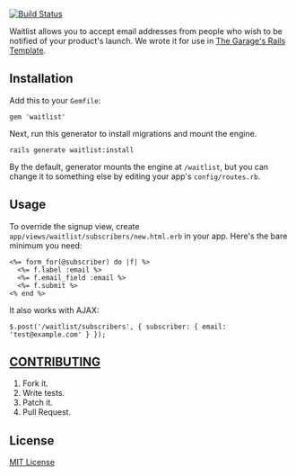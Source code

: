 [![Build Status](https://travis-ci.org/thegarage/waitlist.svg?branch=master)](https://travis-ci.org/thegarage/waitlist)

Waitlist allows you to accept email addresses from people who wish to be
notified of your product's launch. We wrote it for use in [The Garage's Rails
Template][1].

## Installation ##

Add this to your `Gemfile`:

    gem 'waitlist'

Next, run this generator to install migrations and mount the engine.

    rails generate waitlist:install

By the default, generator mounts the engine at `/waitlist`, but you can
change it to something else by editing your app's `config/routes.rb`.

## Usage ##

To override the signup view, create `app/views/waitlist/subscribers/new.html.erb` in your app. Here's the bare minimum you need:

    <%= form_for(@subscriber) do |f| %>
      <%= f.label :email %>
      <%= f.email_field :email %>
      <%= f.submit %>
    <% end %>

It also works with AJAX:

    $.post('/waitlist/subscribers', { subscriber: { email: 'test@example.com' } });

## [CONTRIBUTING][2] ##

   1. Fork it.
   2. Write tests.
   3. Patch it.
   4. Pull Request.

## License ##

[MIT License][3]

[1]: https://github.com/thegarage/thegarage-template
[2]: CONTRIBUTING.md
[3]: LICENSE.txt

